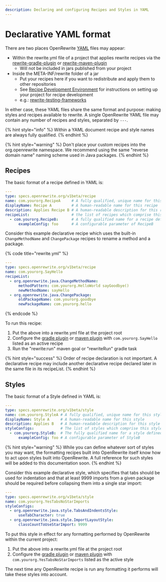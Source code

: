 ```yaml
---
description: Declaring and configuring Recipes and Styles in YAML
---
```


# Declarative YAML format

There are two places OpenRewrite [YAML](https://yaml.org) files may appear:

* Within the rewrite.yml file of a project that applies rewrite recipes via the [rewrite-gradle-plugin](gradle-plugin-configuration.md) or [rewrite-maven-plugin](rewrite-maven-plugin.md)
  * Will not be included in jars published from your project
* Inside the META-INF/rewrite folder of a jar
  * Put your recipes here if you want to redistribute and apply them to other repositories
  * See [Recipe Development Environment](../authoring-recipes/recipe-development-environment.md) for instructions on setting up your project for recipe development
  * e.g.: [rewrite-testing-frameworks](https://github.com/openrewrite/rewrite-testing-frameworks/tree/master/src/main/resources/META-INF/rewrite)

In either case, these YAML files share the same format and purpose: making styles and recipes available to rewrite. A single OpenRewrite YAML file may contain any number of recipes and styles, separated by `---`.

{% hint style="info" %}
Within a YAML document recipe and style names are always fully qualified.
{% endhint %}

{% hint style="warning" %}
Don't place your custom recipes into the org.openrewrite namespace. We recommend using the same "reverse domain name" naming scheme used in Java packages.
{% endhint %}

## Recipes

The basic format of a recipe defined in YAML is:

```yaml
---
type: specs.openrewrite.org/v1beta/recipe
name: com.yourorg.RecipeA     # A fully qualified, unique name for this recipe
displayName: Recipe A         # A human-readable name for this recipe
description: Applies Recipe B # A human-readable description for this recipe
recipeList:                   # the list of recipes which comprise this recipe
  - com.yourorg.RecipeB:      # A fully qualified name for a recipe defined elsewhere
      exampleConfig: foo      # A configurable parameter of RecipeB
```

Consider this example declarative recipe which uses the built-in `ChangeMethodName` and `ChangePackage` recipes to rename a method and a package.

{% code title="rewrite.yml" %}
```yaml
---
type: specs.openrewrite.org/v1beta/recipe
name: com.yourorg.SayHello
recipeList:
  - org.openrewrite.java.ChangeMethodName:
      methodPattern: com.yourorg.HelloWorld sayGoodbye()
      newMethodName: sayHello
  - org.openrewrite.java.ChangePackage:
      oldPackageName: com.yourorg.goodbye
      newPackageName: com.yourorg.hello
```
{% endcode %}

To run this recipe:

1. Put the above into a rewrite.yml file at the project root
2. Configure the [gradle plugin](gradle-plugin-configuration.md) or [maven plugin](rewrite-maven-plugin.md) with `com.yourorg.SayHello` listed as an active recipe
3. Run the "rewrite:run" maven goal or "rewriteRun" gradle task

{% hint style="success" %}
Order of recipe declaration is not important. A declarative recipe may include another declarative recipe declared later in the same file in its recipeList.
{% endhint %}

## Styles

The basic format of a Style defined in YAML is:

```yaml
---
type: specs.openrewrite.org/v1beta/style
name: com.yourorg.StyleA # A fully qualified, unique name for this style
displayName: Style A     # A human-readable name for this style
description: Applies B   # A human-readable description for this style
styleConfigs:            # The list of styles which comprise this style
  - com.yourorg.StyleB:  # The fully qualified name for a style defined elsewhere
      exampleConfig: foo # A configurable parameter of StyleB
```

{% hint style="warning" %}
While you can define whatever sort of styles you may want, the formatting recipes built into OpenRewrite itself know how to act upon styles built into OpenRewrite. A full reference for such styles will be added to this documentation soon.
{% endhint %}

Consider this example declarative style, which specifies that tabs should be used for indentation and that at least 9999 imports from a given package should be required before collapsing them into a single star import:

```yaml
---
type: specs.openrewrite.org/v1beta/style
name: com.yourorg.YesTabsNoStarImports
styleConfigs:
  - org.openrewrite.java.style.TabsAndIndentsStyle:
      useTabCharacter: true
  - org.openrewrite.java.style.ImportLayoutStyle:
      classCountToUseStarImport: 9999
```

To put this style in effect for any formatting performed by OpenRewrite within the current project:

1. Put the above into a rewrite.yml file at the project root
2. Configure the [gradle plugin](gradle-plugin-configuration.md) or [maven plugin](rewrite-maven-plugin.md) with `com.yourorg.YesTabsNoStarImports` listed as the active style

The next time any OpenRewrite recipe is run any formatting it performs will take these styles into account.
